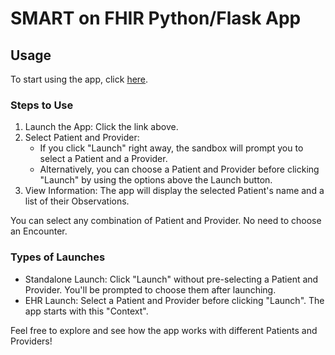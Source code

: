 # SMART on FHIR Python/Flask App

## Usage

To start using the app, click [here](https://launch.smarthealthit.org/?launch_url=https%3A%2F%2Fsmart-on-fhir-python-app.onrender.com%2F&launch=WzAsIiIsIiIsIkFVVE8iLDAsMCwwLCJwYXRpZW50L1BhdGllbnQucnMgcGF0aWVudC9PYnNlcnZhdGlvbi5ycyBsYXVuY2ggb2ZmbGluZV9hY2Nlc3Mgb3BlbmlkIGZoaXJVc2VyIiwiaHR0cHM6Ly9zbWFydC1vbi1maGlyLXB5dGhvbi1hcHAub25yZW5kZXIuY29tL2ZoaXItYXBwLyIsImNsaWVudC1pZCIsIiIsIiIsIiIsIiIsMCwwXQ&tab=0&validation=1).  

### Steps to Use  

1. Launch the App: Click the link above.
2. Select Patient and Provider:
   - If you click "Launch" right away, the sandbox will prompt you to select a Patient and a Provider.
   - Alternatively, you can choose a Patient and Provider before clicking "Launch" by using the options above the Launch button.
3. View Information: The app will display the selected Patient's name and a list of their Observations.

You can select any combination of Patient and Provider. No need to choose an Encounter.  
  
### Types of Launches  

- Standalone Launch: Click "Launch" without pre-selecting a Patient and Provider. You'll be prompted to choose them after launching.
- EHR Launch: Select a Patient and Provider before clicking "Launch". The app starts with this "Context".

Feel free to explore and see how the app works with different Patients and Providers!
